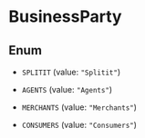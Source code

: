 
# BusinessParty

## Enum


* `SPLITIT` (value: `"Splitit"`)

* `AGENTS` (value: `"Agents"`)

* `MERCHANTS` (value: `"Merchants"`)

* `CONSUMERS` (value: `"Consumers"`)



